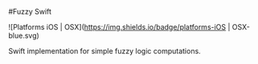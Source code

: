 #Fuzzy Swift

![Platforms iOS | OSX](https://img.shields.io/badge/platforms-iOS | OSX-blue.svg)

Swift implementation for simple fuzzy logic computations.
